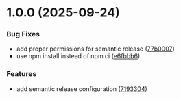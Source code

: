 # 1.0.0 (2025-09-24)


### Bug Fixes

* add proper permissions for semantic release ([77b0007](https://github.com/laurynas/docker-stunnel/commit/77b0007e0683f5bf7bb7cd78a2562e575bcbe3a0))
* use npm install instead of npm ci ([e6fbbb6](https://github.com/laurynas/docker-stunnel/commit/e6fbbb67591af33ddba0c05c11a0b97184493a93))


### Features

* add semantic release configuration ([7193304](https://github.com/laurynas/docker-stunnel/commit/71933041da0daa27db8e95c0cc235291105129b7))
